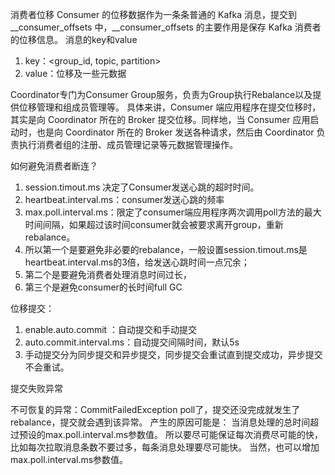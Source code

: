 消费者位移
Consumer 的位移数据作为一条条普通的 Kafka 消息，提交到 __consumer_offsets 中，__consumer_offsets 的主要作用是保存 Kafka 消费者的位移信息。
消息的key和value
1. key：<group_id, topic, partition>
2. value：位移及一些元数据
   

Coordinator专门为Consumer Group服务，负责为Group执行Rebalance以及提供位移管理和组成员管理等。
具体来讲，Consumer 端应用程序在提交位移时，其实是向 Coordinator 所在的 Broker 提交位移。同样地，当 Consumer 应用启动时，也是向 Coordinator 所在的 Broker 发送各种请求，然后由 Coordinator 负责执行消费者组的注册、成员管理记录等元数据管理操作。


如何避免消费者断连？
1. session.timout.ms 决定了Consumer发送心跳的超时时间。
2. heartbeat.interval.ms：consumer发送心跳的频率
3. max.poll.interval.ms：限定了consumer端应用程序两次调用poll方法的最大时间间隔，如果超过该时间consumer就会被要求离开group，重新rebalance。
4. 所以第一个是要避免非必要的rebalance，一般设置session.timout.ms是heartbeat.interval.ms的3倍，给发送心跳时间一点冗余；
5. 第二个是要避免消费者处理消息时间过长，
6. 第三个是避免consumer的长时间full GC

位移提交：
1. enable.auto.commit ：自动提交和手动提交
2. auto.commit.interval.ms：自动提交间隔时间，默认5s
3. 手动提交分为同步提交和异步提交，同步提交会重试直到提交成功，异步提交不会重试。

提交失败异常

不可恢复的异常：CommitFailedException
poll了，提交还没完成就发生了rebalance，提交就会遇到该异常。
产生的原因可能是： 当消息处理的总时间超过预设的max.poll.interval.ms参数值。
所以要尽可能保证每次消费尽可能的快，比如每次拉取消息条数不要过多，每条消息处理要尽可能快。
当然，也可以增加max.poll.interval.ms参数值。
